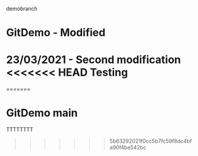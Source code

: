  demobranch
# GitDemo - Modified
23/03/2021 - Second modification
<<<<<<< HEAD
Testing
=======
=======
# GitDemo main
TTTTTTTT
>>>>>>> 5b63292021f0cc5b7fc59f8dc4bfa90f4be542bc 
